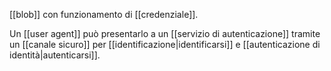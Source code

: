 [[blob]] con funzionamento di [[credenziale]].

Un [[user agent]] può presentarlo a un [[servizio di autenticazione]] tramite un [[canale sicuro]] per [[identificazione|identificarsi]] e [[autenticazione di identità|autenticarsi]].
